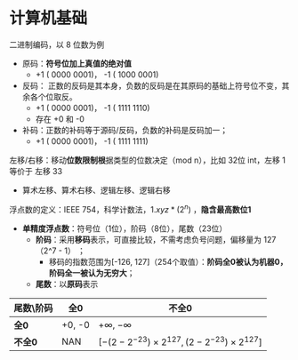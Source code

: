 # 计算机基础

二进制编码，以 8 位数为例

- 原码：**符号位加上真值的绝对值**
  -  +1 ( 0000 0001)， -1 ( 1000 0001)
- 反码： 正数的反码是其本身，负数的反码是在其原码的基础上符号位不变，其余各个位取反。
  -  +1 ( 0000 0001)， -1 ( 1111 1110)
  - 存在 +0 和 -0
- 补码：正数的补码等于源码/反码，负数的补码是反码加一；
  -  +1 ( 0000 0001)， -1 ( 1111 1111)



左移/右移：移动**位数限制根**据类型的位数决定（mod n），比如 32位 int，左移 1 等价于 左移 33

- 算术左移、算术右移、逻辑左移、逻辑右移



浮点数的定义：IEEE 754，科学计数法，$1.xyz * (2 ^ n)$ ，**隐含最高数位1**

- **单精度浮点数**：符号位（1位），阶码（8位），尾数（23位）
  - **阶码**：采用**移码**表示，可直接比较，不需考虑负号问题，偏移量为 127（2^7 - 1） ；
    - 移码的指数范围为[-126, 127]（254个取值）：**阶码全0被认为机器0，阶码全一被认为无穷大**；
  - **尾数**：以**原码**表示	

| 尾数\阶码 | 全0    | 不全0                                         |
| --------- | ------ | --------------------------------------------- |
| **全0**   | +0, -0 | $+\infty$, $-\infty$                          |
| **不全0** | NAN    | $[-(2−2^{-23})×2^{127}, (2−2^{-23})×2^{127}]$ |

